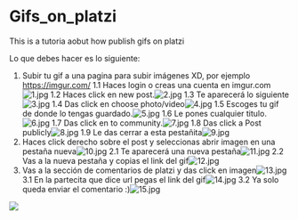 # Gifs_on_platzi

This is a tutoria aobut how publish gifs on platzi

Lo que debes hacer es lo siguiente:

1. Subir tu gif a una pagina para subir imágenes XD, por ejemplo https://imgur.com/
1.1 Haces login o creas una cuenta en imgur.com![1.jpg](https://static.platzi.com/media/user_upload/1-d4f7fd28-d920-4f40-ab9d-2bbf05571c13.jpg)
1.2 Haces click en new post.![2.jpg](https://static.platzi.com/media/user_upload/2-43ea3e1a-f189-4a44-a529-8b62a1c7a3ec.jpg)
1.3 Te aparecerá lo siguiente![3.jpg](https://static.platzi.com/media/user_upload/3-c6ee8c10-552a-430c-8457-8d260578b8a4.jpg)
1.4 Das click en choose photo/video![4.jpg](https://static.platzi.com/media/user_upload/4-37be743e-b848-4994-a8a1-028e4a6b12d0.jpg)
1.5 Escoges tu gif de donde lo tengas guardado.![5.jpg](https://static.platzi.com/media/user_upload/5-18073cdb-b439-4602-b075-43b613a0009c.jpg)
1.6 Le pones cualquier titulo.![6.jpg](https://static.platzi.com/media/user_upload/6-34eb2e6e-c439-4549-8984-005ed1760bee.jpg)
1.7 Das click en to community.![7.jpg](https://static.platzi.com/media/user_upload/7-df75a37d-5c35-47de-be51-6142cf1e3f5e.jpg)
1.8 Das click a Post publicly![8.jpg](https://static.platzi.com/media/user_upload/8-eeab5b9d-ae10-4919-a2ac-518d0ddf1fc6.jpg)
1.9 Le das cerrar a esta pestañita![9.jpg](https://static.platzi.com/media/user_upload/9-1fb347fc-f0f2-4947-be28-1da2cc2c19fa.jpg)
2. Haces click derecho sobre el post y seleccionas abrir imagen en una pestaña nueva![10.jpg](https://static.platzi.com/media/user_upload/10-de8c91b6-78da-4981-868f-fdce25e161c1.jpg)
2.1 Te aparecerá una nueva pestaña![11.jpg](https://static.platzi.com/media/user_upload/11-669a682f-7d9e-4701-8730-606ea16b7175.jpg)
2.2 Vas a la nueva pestaña y copias el link del gif![12.jpg](https://static.platzi.com/media/user_upload/12-6af4bdd3-e731-460f-97fe-2defd0729c80.jpg)
3. Vas a la sección de comentarios de platzi y das click en imagen![13.jpg](https://static.platzi.com/media/user_upload/13-88658ab7-6314-4de3-af88-49ca52aa289c.jpg)
3.1 En la partecita que dice url pegas el link del gif![14.jpg](https://static.platzi.com/media/user_upload/14-c709738e-c5f3-4cce-bdea-a1270efed847.jpg)
3.2 Ya solo queda enviar el comentario :)![15.jpg](https://static.platzi.com/media/user_upload/15-474c5598-3d0a-449a-86df-57768366f841.jpg)

![](https://i.imgur.com/uHDpti8.gif)
